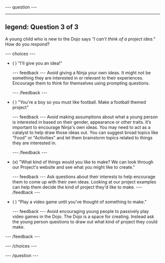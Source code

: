 
--- question ---

---
legend: Question 3 of 3
---

A young child who is new to the Dojo says *"I can’t think of a project idea."* How do you respond?

--- choices ---

- ( ) "I'll give you an idea!"


  --- feedback ---
Avoid giving a Ninja your own ideas. It might not be something they are interested in or relevant to their experiences. Encourage them to think for themselves using prompting questions.

  --- /feedback ---

- ( ) "You're a boy so you must like football. Make a football themed project"


  --- feedback ---
Avoid making assumptions about what a young person is interested in based on their gender, appearance or other traits. It’s important to encourage Ninja's own ideas. You may need to act as a catalyst to help draw those ideas out. You can suggest broad topics like "Food" or "Activities" and let them brainstorm topics related to things they are interested in.

  --- /feedback ---

- (x) "What kind of things would you like to make? We can look through our Project's website and see what you might like to create."


  --- feedback ---
Ask questions about their interests to help encourage them to come up with their own ideas. Looking at our project examples can help them decide the kind of project they'd like to make.
  --- /feedback ---

- ( ) "Play a video game until you've thought of something to make."


  --- feedback ---
Avoid encouraging young people to passively play video games in the Dojo. The Dojo is a space for creating. Instead ask the young person questions to draw out what kind of project they could make.

--- /feedback ---

--- /choices ---

--- /question ---
